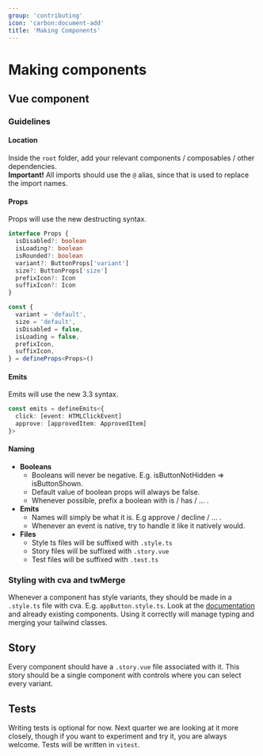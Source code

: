 ```yaml
---
group: 'contributing'
icon: 'carbon:document-add'
title: 'Making Components'
---
```


# Making components

## Vue component

### Guidelines

#### Location
Inside the ```root``` folder, add your relevant components / composables / other dependencies.\
<b>Important!</b> All imports should use the ```@``` alias, since that is used to replace the import names.

#### Props 

Props will use the new destructing syntax.

```ts
interface Props {
  isDisabled?: boolean
  isLoading?: boolean
  isRounded?: boolean
  variant?: ButtonProps['variant']
  size?: ButtonProps['size']
  prefixIcon?: Icon
  suffixIcon?: Icon
}

const {
  variant = 'default',
  size = 'default',
  isDisabled = false,
  isLoading = false,
  prefixIcon,
  suffixIcon,
} = defineProps<Props>()
```

#### Emits

Emits will use the new 3.3 syntax.

```ts
const emits = defineEmits<{
  click: [event: HTMLClickEvent]
  approve: [approvedItem: ApprovedItem]
}>
```

#### Naming
- <b>Booleans</b>
  - Booleans will never be negative. E.g. isButtonNotHidden => isButtonShown.
  - Default value of boolean props will always be false.
  - Whenever possible, prefix a boolean with is / has / ... .
- <b>Emits</b>
  - Names will simply be what it is. E.g approve / decline / ... .
  - Whenever an event is native, try to handle it like it natively would.
- <b>Files</b>
  - Style ts files will be suffixed with ```.style.ts```
  - Story files will be suffixed with ```.story.vue```
  - Test files will be suffixed with ```.test.ts```



### Styling with cva and twMerge

Whenever a component has style variants, they should be made in a ```.style.ts``` file with cva. E.g. ```appButton.style.ts```.
Look at the [documentation](https://beta.cva.style/docs/getting-started/whats-new) and already existing components. Using it correctly will manage typing and merging your tailwind classes.



## Story

Every component should have a ```.story.vue``` file associated with it. This story should be a single component with controls where you can select every variant.


## Tests

Writing tests is optional for now. Next quarter we are looking at it more closely, though if you want to experiment and try it, you are always welcome. Tests will be written in ```vitest```.

